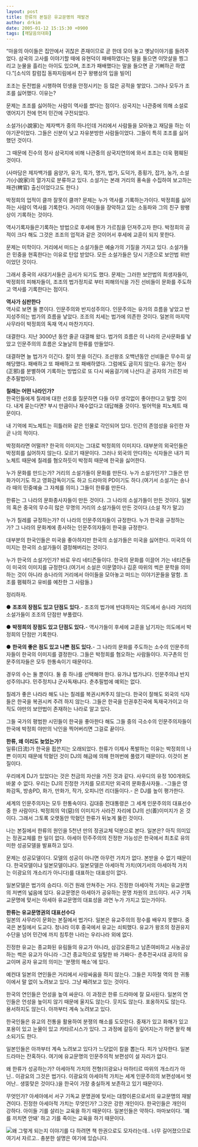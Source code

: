 ```yaml
---
layout: post
title: 한류의 본질은 유교문명의 재발견
author: drkim
date: 2005-01-12 15:15:30 +0900
tags: [깨달음의대화]
---
```

“마을의 아이들은 집안에서 귀찮은 존재이므로 곧 한데 모아 놓고 옛날이야기를 들려주었다. 삼국의 고사를 이야기할 때에 유현덕이 패배하였다는 말을 들으면 이맛살을 찡그리고 눈물을 흘리는 아이도 있으며, 조조가 패배했다는 말을 들으면 곧 기뻐하곤 하였다.”[소식의 칼럼집 동파지림에서 친구 왕팽상의 입을 빌어]    
  
조조는 둔전법을 시행하여 민생을 안정시키는 등 많은 공적을 쌓았다. 그러나 모두가 조조를 싫어했다. 이유는?    
  
문제는 조조를 싫어하는 사람이 역사를 썼다는 점이다. 삼국지는 나관중에 의해 소설로 엮어지기 전에 먼저 민간에 구전되었다.    
  
소설가(小說家)는 제자백가 중의 하나인데 거리에서 사람들을 모아놓고 재담을 하는 이야기꾼이었다. 그들은 신분이 낮고 자유분방한 사람들이었다. 그들이 특히 조조를 싫어했던 것이다.    
  
그 때문에 진수의 정사 삼국지에 비해 나관중의 삼국지연의에 와서 조조는 더욱 폄훼된 것이다.    
  
(사마담은 제자백가를 음양가, 유가, 묵가, 명가, 법가, 도덕가, 종횡가, 잡가, 농가, 소설가(小說家)의 열가지로 분류하고 있다. 소설가는 본래 거리의 풍속을 수집하여 보고하는 패관(稗官) 출신이었다고도 한다.)    
  
박정희의 업적이 클까 잘못이 클까? 문제는 누가 역사를 기록하는가이다. 박정희를 싫어하는 사람이 역사를 기록한다. 거리의 아이들을 장악하고 있는 소동파와 그의 친구 왕팽상이 기록하는 것이다.    
  
역사기록자들은기록하는 방법으로 후세에 뭔가 가르침을 던져주고자 한다. 박정희의 공적이 크다 해도 그것은 조조의 업적과 같은 것이어서 후세에 교훈이 되지 못한다.    
  
문제는 미학이다. 거리에서 떠드는 소설가들은 예술가의 기질을 가지고 있다. 소설가들은 민중을 현혹한다는 이유로 탄압 받았다. 모든 소설가들은 당시 기준으로 보안법 위반이었던 것이다.    
  
그래서 중국의 사대기서들은 금서가 되기도 했다. 문제는 그러한 보안법의 희생자들이, 박정희의 피해자들이, 조조의 법가정치로 부터 피해의식을 가진 선비들이 문화를 주도하고 역사를 기록한다는 점이다. 
  
  
**역사가 심판한다**  
역사로 보면 둘 뿐이다. 인문주의와 반지성주의다. 인문주의는 유가의 흐름을 낳았고 반지성주의는 법가의 흐름을 낳았다. 조조의 치세는 법가에 의존한 것이다. 일본의 마지막 사무라이 박정희의 독재 역시 마찬가지다.    
  
대결한다. 지난 3000년 동안 줄곧 대결해 왔다. 법가의 흐름은 이 나라의 군사문화를 낳았고 인문주의의 흐름은 오늘날의 한류를 만들었다.    
  
대결하면 늘 법가가 이긴다. 칼이 붓을 이긴다. 조선왕조 오백년동안 선비들은 무수히 살해당했다. 패배하고 또 패배하고 또 패배하였다. 그럼에도 굽히지 않는다. 유가는 정사(正邪)를 분별하여 기록하는 방법으로 또 다시 싸움걸기에 나선다.곧 공자의 가르친 바 춘추필법이다.    
  
**칠레는 어떤 나라인가?**  
한국인들에게 칠레에 대한 선호를 질문하면 다들 아무 생각없이 좋아한다고 말할 것이다. 내게 묻는다면? 부시 만큼이나 재수없다고 대답해줄 것이다. 빌어먹을 피노체트 때문이다.    
  
내 기억에 피노체트는 히틀러와 같은 인물로 각인되어 있다. 인간의 존엄성을 유린한 자 곧 나의 적이다.    
  
박정희라면 어떨까? 한국의 이미지는 그대로 박정희의 이미지다. 대부분의 외국인들은 박정희를 싫어하지 않는다. 모르기 때문이다. 그러나 외국의 안다하는 식자들은 내가 피노체트 때문에 칠레를 혐오하듯이 박정희 때문에 한국을 싫어한다.    
  
누가 문화를 만드는가? 거리의 소설가들이 문화를 만든다. 누가 소설가인가? 그들은 만화가이기도 하고 영화감독이기도 하고 드라마의 PD이기도 하다.(여기서 소설가는 송나라 때의 민중예술 그 자체를 의미.) 그들이 한류를 만든다.    
  
한류는 그 나라의 문화종사자들이 만든 것이다. 그 나라의 소설가들이 만든 것이다. 일본의 혹은 중국의 무수히 많은 무명의 거리의 소설가들이 만든 것이다.(소설 작가 말고)    
  
누가 칠레를 규정하는가? 이 나라의 인문주의자들이 규정한다. 누가 한국을 규정하는가? 그 나라의 문화계에 종사하는 인문주의자들이 한국을 규정한다. 
  
  
대부분의 한국인들은 미국을 좋아하지만 한국의 소설가들은 미국을 싫어한다. 미국의 이미지는 한국의 소설가들이 결정해버리는 것이다. 
  
  
누가 한국의 소설가인가? 바로 우리 네티즌들이다. 한국의 문화를 이끌어 가는 네티즌들이 미국의 이미지를 규정한다.(여기서 소설은 이문열이나 김훈 따위의 썩은 문학을 의미하는 것이 아니라 송나라의 거리에서 아이들을 모아놓고 떠드는 이야기꾼들을 말함. 조조를 폄훼하고 유비를 예찬한 그 사람들.)    
  
정리하자.    
  
● **조조의 장점도 있고 단점도 있다.**- 조조의 법가에 반대하자는 의도에서 송나라 거리의 소설가들이 조조의 단점만 부풀렸다.    
  
● **박정희의 장점도 있고 단점도 있다.**- 역사가들이 후세에 교훈을 남기자는 의도에서 박정희의 단점만 기록한다.    
  
● **한국의 좋은 점도 있고 나쁜 점도 있다.**- 그 나라의 문화를 주도하는 소수의 인문주의자들이 한국의 이미지를 결정한다. 그들은 박정희를 혐오하는 사람들이다. 지구촌의 인문주의자들은 모두 한통속이기 때문이다.    
  
경우의 수는 둘 뿐이다. 둘 중 하나를 선택해야 한다. 유가냐 법가냐다. 인문주의냐 반지성주의냐다. 민주정치냐 군사독재냐다. 춘추필법에 예외는 없다. 
  
  
칠레가 좋은 나라라 해도 나는 칠레를 복권시켜주지 않는다. 한국이 잘해도 외국의 식자들은 한국을 복권시켜 주려 하지 않는다. 그들은 한국을 인권후진국에 독재국가이고 아직도 야만의 보안법이 존재하는 나라로 알고 있다.    
  
그들 국가의 평범한 시민들이 한국을 좋아한다 해도 그들 중의 극소수의 인문주의자들이 한국에 박정희 야만의 낙인을 찍어버리면 그걸로 끝이다. 
  
  
**한류, 왜 이리도 늦었는가?**  
일류(日流)가 한국을 휩쓴지는 오래되었다. 한류가 이제사 폭발하는 이유는 박정희의 나쁜 이미지 때문에 막혔던 것이 DJ의 해금에 의해 한꺼번에 풀렸기 때문이다. 이것이 본질이다.    
  
우리에게 DJ가 있었다는 것은 천금의 자산을 가진 것과 같다. 사우디의 유정 100개와도 바꿀 수 없다. 우리는 DJ의 진정한 가치를 모르지만 외국의 문화종사자들.. -그들은 영화감독, 방송PD, 화가, 만화가, 작가, 오피니언 리더들이다.- 은 DJ를 높이 평가한다.    
  
세계의 인문주의자는 모두 한통속이다. 김대중 전대통령은 그 세계 인문주의의 대표선수 중 한 사람이다. 박정희의 악(惡)의 이미지가 사라진 자리에 DJ의 선(善)이미지가 온 것이다. 그래서 그토록 오랫동안 막혔던 한류가 뒤늦게 뚫린 것이다.    
  
나는 본질에서 한류의 원인을 5천년 만의 정권교체 덕분으로 본다. 일본은? 아직 의미있는 정권교체를 한 일이 없다. 아세아 민주주의의 진정한 가능성은 한국에서 최초로 유의미한 성공모델을 발표하고 있다.    
  
문제는 성공모델이다. 모델의 성공이 아니면 아무런 가치가 없다. 본받을 수 없기 때문이다. 한국모델이냐 일본모델이냐다. 일본모델은 아세아적 가치(여기서의 아세아적 가치는 이광요의 개소리가 아니다)를 대표하는 대표성이 없다.    
  
일본모델은 법가의 승리다. 이건 원래 안쳐주는 거다. 진정한 아세아적 가치는 유교문명의 저변의 넓음에 있다. 유교문명은 아세아가 공유하는 문명 차원의 코드이다. 서구 기독교문명에 맞서는 아세아 유교문명의 대표성을 과연 누가 가지고 있는가이다.    
  
**한류는 유교문명권의 대표선수다**  
일본의 사무라이 문화는 본질에서 법가다. 일본은 유교주의의 정수를 배우지 못했다. 중국은 본질에서 도교다. 청나라 이후 중국에서 유교는 쇠퇴했다. 유교가 왕조의 정권유지수단을 넘어 민간에 까지 침투한 나라는 우리나라 외에 없다.    
  
진정한 유교는 종교화된 유림들의 유교가 아니라, 삼강오륜하고 남존여비하고 사농공상하는 썩은 유교가 아니라 -그건 종교적으로 일탈한 바 가짜다- 춘추전국시대 공자의 유교이며 공자 유교의 의미는 '분쟁의 해소'에 있다.    
  
예컨대 일본의 연인들은 거리에서 사랑싸움을 하지 않는다. 그들은 지하철 역의 한 귀퉁이에서 말 없이 노려보고 있다. 그냥 째려보고 있는 것이다. 
  
  
한국의 연인들은 언성을 높여 싸운다. 이 과정은 한류 드라마에 잘 묘사된다. 일본의 연인들은 언성을 높이지 않기 때문에 울지도 않는다. 웃지도 않는다. 포옹하지도 않는다. 용서하지도 않는다. 아까부터 계속 노려보고 있다.    
  
한국인들은 유교의 전통을 활용하여 분쟁의 해소를 도모한다. 중재가 있고 화해가 있고 포용이 있고 눈물이 있고 카타르시스가 있다. 그 과정에 갈등이 깊어지는가 하면 왈칵 해소되기도 한다.    
  
일본인들은 아까부터 계속 노려보고 있다가 느닷없이 칼을 뽑는다. 피가 낭자한다. 일본 드라마는 잔혹하다. 여기에 유교문명의 인문주의적 보편성이 설 자리가 없다.    
  
왜 한류가 성공하는가? 아세아적 가치의 전형(이광요나 마하티르 따위의 개소리가 아닌.. 이광요의 그것은 법가다. 이광요의 아세아적 가치는 세계 인문주의의 보편성에서 벗어난.. 생뚱맞은 것이다.)을 한국이 가장 충실하게 보존하고 있기 때문이다.    
  
무엇인가? 아세아에서 서구 기독교 문명권에 맞서는 대항이론으로서의 유교문명의 재발견이다. 진정한 아세아적 가치는 무엇인가? 그것은 강한 개인이다. 한국인들은 개인이 강하다. 아이들 기를 살리는 교육을 하기 때문이다. 일본인들은 약하다. 마마보이다. '폐를 끼치면 안돼' 하고 기를 죽이는 교육을 하기 때문이다.    
  
![](http://drkimz.com/technote/board/private/upimg/1094455798.jpg)왜 그렇게 되는지 이야기를 다 하려면 책 한권으로도 모자라는데.. 너무 길어졌으므로 여기서 자르고.. 충분한 설명은 여기에 있습니다.